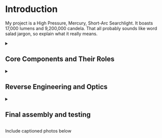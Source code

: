 
 <h1>Introduction  </h1>

My project is a High Pressure, Mercury, Short-Arc Searchlight. It boasts 17,000 Iumens and 9,200,000 candela. That all probably sounds like word salad jargon, so explain what it really means. 


<details>

  <Summary> <h2>Core Components and Their Roles</summary>

There are three key parts at play: the power supply, the ballast, and the bulb.

First, the power supply: built a custom one becausel couldn't find anything commercially available at an affordable price. I used a full bridge rectifier (which converts AC into DC) and a capacitor to create a stable 340VDC supply using 240VAC input (in England we have 240V at the wall). For safety, I used a 1 mega-ohm resistor in parallel to the capacitor to enable it to slowly discharge after use; without that, the capacitor could store enough energy after powering off that it would be fatal if touched. Because of the high voltage, had to ensure that everything was safe as any poorly insulated cables would pose a shock hazard. I also added an NTC (negative temperature coefficient) current limiter to prevent high inrush currents damaging my electronics.

Second, the ballast, it provides the initial jump start to get the bulb working and it regulates power to the bulb. At turn on the bulb can require 40kv to start. I bought the ballast second-hand, for cheap, on eBay. It was actually the second ballast I had purchased because I blew-up the first one during development. The ballast is controlled via UART and is used to ensure the bulb runs safely.

Finally, the bulb: I used a special kind that consists of a small fused quartz tube with a pocket of inert gases, mercury metal, and two electrodes. When the bulb is powered on, a short electric arc vaporises the mercury and excites the metal atoms. This excitation causes them to emit a wide spectrum of light. A bright 5mm LED typically draws 0.1W; by comparison, this bulb draws 270W, or 2700 times more power in a similar-sized footprint.

This bulb is incredibly dangerous if mishandled. Internally, it heats up to 1800 Fahrenheit and 3000 PSI (200 times atmospheric pressure) which, in case you didn’t realize, is ridiculously high. The fused quartz tube is used instead of glass because fused quartz can withstand higher temperature and pressure. However, without proper handling and cooling, if the fused quartz tube is overstressed, it could explode violently.

</details>

<details>

  <Summary> <h2>Reverse Engineering and Optics </summary>

Normally, the electronics to run these bulbs are full of safety measures (ewww); I spent a lot of time reverse engineering and bypassing these safety measures because who needs those? I bought my first ballast from a repair shop and reverse engineered the PCB. Unfortunately, I very quickly killed it, so went to eBay for another one. With this second ballast, I learned how to isolate the controller from the high voltage supply and how to trick it into thinking a control board was connected. With this better understanding of how the ballast works, I chose to take an online course on high voltage safety training because I didn't like the idea of dying.

Then I moved on to studying the optics. The most common is a parabolic reflector which creates a beam of almost parallel light. In a ideal world, the rays of light within the beam would be perfectly parallel, but small manufacturing inaccuracies and thermal expansion inside the bulb create sources of error, and I measured an angle of 2 degrees on my beam (which later can be used to estimate the spotlight’s size at different ranges). The larger the reflector is and the smaller the light source is, the tighter the beam is; the small errors become less significant. Despite all the sources of error, these bulbs are made with higher precision than most other lighting systems because they're typically used in projectors so they can achieve higher intensities in a similar footprint.

</details>

<details>

  <Summary> <h2>Final assembly and testing </summary>

All my research and reverse engineering took months. Only once I was confident in my knowledge, I purchased the components to study them. Using a multimeter and a lot of guesswork, I learned exactly how the ballast behaves at startup and how the power supply should be laid out for safety and efficiency. I also broke those components – both the bulb and the ballast – in the process (not on purpose).

With my experience and knowledge, I set out to find another bulb and ballast that matched my requirements, I found them in my local area, for reasonable cost, and immediately set to work dismantling and identifying the exact boards and parts I'd need. I then bypassed the safeties on the ballast by installing a jumper wire and placing a resistor across the cooling detection pins. Using what I learned from the high voltage safety course, I created a well-insulated wiring harness and built the 340VDC power supply I designed. The final 340VDC power supply isn't the most efficient but it's cheap and effective. I want to create a mobile unit, so I purchased an inverter to convert 12VDC from a battery to 240VAC which is then rectified to 340VDC. All these conversions create losses, but they’re not significant enough to justify the cost of a more efficient supply.
Then came time to power up the final bulb assembly and start designing the case. I was able to power on my prototype just before leaving town for a family holiday, but I didn't have enough time to finish the final unit. Ultimately, it will be a handheld box, with a dead man’s switch on the handle and a power unit mounted to a harness that I can wear on my back. It will weigh over 22lbs, with most of that weight coming from a 12V lead acid battery (I’d prefer to use a 12V LiPo, but they’re far more expensive).

Using a luxmeter and some tricky math as well as power measurements and lumen per watt values available online, I was able to determine the light’s intensity to be roughly 9.2 million candela, and output 17,000 lumens. This delivers a range of 6km (3.7 miles), according to the ANSI FL1 spec. For comparison, an average car’s high beams output 30,000 candela and 1500 lumens..

My target was to reach double digit ranges (in kilometres), but it feels okay for a first try; my second revision, which relies on different optics, is already in the works and should be much more intense.

</details>

Include captioned photos below 
